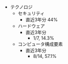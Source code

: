 - テクノロジ
  - セキュリティ
    - 直近3年分 44%
  - ハードウェア
    - 直近3年分
      - 1/7, 14.3%
  - コンピュータ構成要素
    - 直近3年分
      - 8/14, 57.1%

